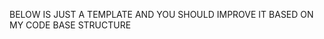 BELOW IS JUST A TEMPLATE AND YOU SHOULD IMPROVE IT BASED ON MY CODE BASE STRUCTURE

<!-- from fastapi import FastAPI, Query
from pydantic import BaseModel
from src.db.session import SessionLocal
from src.retriever.hybrid_retriever import route_and_retrieve

app = FastAPI(title="RAG Hukum Indonesia")

class AskRequest(BaseModel):
    query: str

@app.get("/health")
def health():
    return {"ok": True}

@app.get("/search")
def search(q: str = Query(...)):
    db = SessionLocal()
    try:
        res = route_and_retrieve(db, q)
        return res
    finally:
        db.close()

@app.post("/ask")
def ask(req: AskRequest):
    db = SessionLocal()
    try:
        res = route_and_retrieve(db, req.query)
        # TODO: rakit context → panggil LLM → jawaban + citations
        return {"mode": res["mode"], "results": res["results"], "answer": None}
    finally:
        db.close() -->
